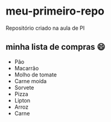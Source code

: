 # meu-primeiro-repo
Repositório criado na aula de PI

## minha lista de compras 😄
- Pão
- Macarrão
- Molho de tomate
- Carne moída 
- Sorvete
- Pizza
- Lipton
- Arroz
- Carne